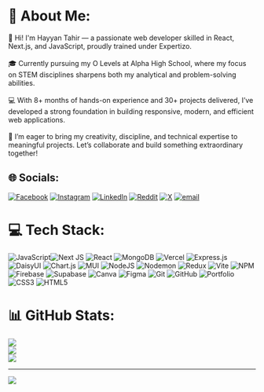 # 💫 About Me:

👋 Hi! I'm Hayyan Tahir — a passionate web developer skilled in React, Next.js, and JavaScript, proudly trained under Expertizo.<br><br>🎓 Currently pursuing my O Levels at Alpha High School, where my focus on STEM disciplines sharpens both my analytical and problem-solving abilities.<br><br>💻 With 8+ months of hands-on experience and 30+ projects delivered, I’ve developed a strong foundation in building responsive, modern, and efficient web applications.<br><br>🚀 I’m eager to bring my creativity, discipline, and technical expertise to meaningful projects. Let’s collaborate and build something extraordinary together!

## 🌐 Socials:

[![Facebook](https://img.shields.io/badge/Facebook-%231877F2.svg?logo=Facebook&logoColor=white)](https://facebook.com/hayyan.tahir.75) [![Instagram](https://img.shields.io/badge/Instagram-%23E4405F.svg?logo=Instagram&logoColor=white)](https://instagram.com/hayyantahirr) [![LinkedIn](https://img.shields.io/badge/LinkedIn-%230077B5.svg?logo=linkedin&logoColor=white)](https://linkedin.com/in/hayyantahirr) [![Reddit](https://img.shields.io/badge/Reddit-%23FF4500.svg?logo=Reddit&logoColor=white)](https://reddit.com/user/hayyantahirr) [![X](https://img.shields.io/badge/X-black.svg?logo=X&logoColor=white)](https://x.com/hayyantahirr) [![email](https://img.shields.io/badge/Email-D14836?logo=gmail&logoColor=white)](mailto:hayyantahirr@gmail.com)

# 💻 Tech Stack:

![JavaScript](https://img.shields.io/badge/javascript-%23323330.svg?style=for-the-badge&logo=javascript&logoColor=%23F7DF1E)![Next JS](https://img.shields.io/badge/Next-black?style=for-the-badge&logo=next.js&logoColor=white) ![React](https://img.shields.io/badge/react-%2320232a.svg?style=for-the-badge&logo=react&logoColor=%2361DAFB) ![MongoDB](https://img.shields.io/badge/MongoDB-%234ea94b.svg?style=for-the-badge&logo=mongodb&logoColor=white) ![Vercel](https://img.shields.io/badge/vercel-%23000000.svg?style=for-the-badge&logo=vercel&logoColor=white) ![Express.js](https://img.shields.io/badge/express.js-%23404d59.svg?style=for-the-badge&logo=express&logoColor=%2361DAFB)![DaisyUI](https://img.shields.io/badge/daisyui-5A0EF8?style=for-the-badge&logo=daisyui&logoColor=white) ![Chart.js](https://img.shields.io/badge/chart.js-F5788D.svg?style=for-the-badge&logo=chart.js&logoColor=white) ![MUI](https://img.shields.io/badge/MUI-%230081CB.svg?style=for-the-badge&logo=mui&logoColor=white) ![NodeJS](https://img.shields.io/badge/node.js-6DA55F?style=for-the-badge&logo=node.js&logoColor=white) ![Nodemon](https://img.shields.io/badge/NODEMON-%23323330.svg?style=for-the-badge&logo=nodemon&logoColor=%BBDEAD) ![Redux](https://img.shields.io/badge/redux-%23593d88.svg?style=for-the-badge&logo=redux&logoColor=white) ![Vite](https://img.shields.io/badge/vite-%23646CFF.svg?style=for-the-badge&logo=vite&logoColor=white) ![NPM](https://img.shields.io/badge/NPM-%23CB3837.svg?style=for-the-badge&logo=npm&logoColor=white) ![Firebase](https://img.shields.io/badge/firebase-a08021?style=for-the-badge&logo=firebase&logoColor=ffcd34) ![Supabase](https://img.shields.io/badge/Supabase-3ECF8E?style=for-the-badge&logo=supabase&logoColor=white) ![Canva](https://img.shields.io/badge/Canva-%2300C4CC.svg?style=for-the-badge&logo=Canva&logoColor=white) ![Figma](https://img.shields.io/badge/figma-%23F24E1E.svg?style=for-the-badge&logo=figma&logoColor=white) ![Git](https://img.shields.io/badge/git-%23F05033.svg?style=for-the-badge&logo=git&logoColor=white) ![GitHub](https://img.shields.io/badge/github-%23121011.svg?style=for-the-badge&logo=github&logoColor=white) ![Portfolio](https://img.shields.io/badge/Portfolio-%23000000.svg?style=for-the-badge&logo=firefox&logoColor=#FF7139)![CSS3](https://img.shields.io/badge/css3-%231572B6.svg?style=for-the-badge&logo=css3&logoColor=white) ![HTML5](https://img.shields.io/badge/html5-%23E34F26.svg?style=for-the-badge&logo=html5&logoColor=white) 

# 📊 GitHub Stats:

![](https://github-readme-stats.vercel.app/api?username=hayyantahirr&theme=dark&hide_border=false&include_all_commits=false&count_private=false)<br/>
![](https://nirzak-streak-stats.vercel.app/?user=hayyantahirr&theme=dark&hide_border=false)<br/>
![](https://github-readme-stats.vercel.app/api/top-langs/?username=hayyantahirr&theme=dark&hide_border=false&include_all_commits=false&count_private=false&layout=compact)

---

[![](https://visitcount.itsvg.in/api?id=hayyantahirr&icon=0&color=0)](https://visitcount.itsvg.in)

<!-- Proudly created with GPRM ( https://gprm.itsvg.in ) -->
